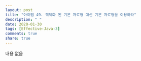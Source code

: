 ```yaml
---
layout: post
title: "아이템 49. 객체화 된 기본 자료형 대신 기본 자료형을 이용하라"
description: " "
date: 2020-01-30
tags: [Effective-Java-3]
comments: true
share: true
---
```


내용 없음 
